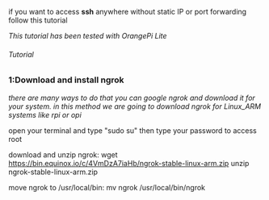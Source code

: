 if you want to access **ssh** anywhere without static IP or port forwarding follow this tutorial

*This tutorial has been tested with OrangePi Lite*

###### Tutorial

### 1:Download and install ngrok

  *there are many ways to do that you can google ngrok and download it for your system.
  in this method we are going to download ngrok for Linux_ARM systems like rpi or opi*
  
  open your terminal and type "sudo su" then type your password to access root
  
  download and unzip ngrok:
      wget https://bin.equinox.io/c/4VmDzA7iaHb/ngrok-stable-linux-arm.zip 
      unzip ngrok-stable-linux-arm.zip
      
  move ngrok to /usr/local/bin:
      mv ngrok /usr/local/bin/ngrok
